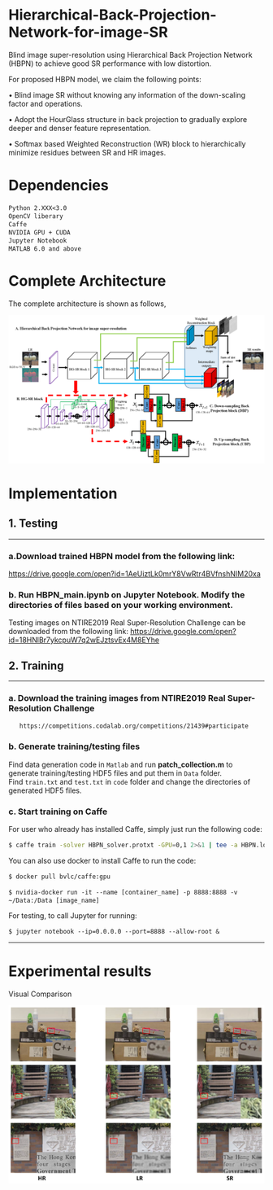 # Hierarchical-Back-Projection-Network-for-image-SR
Blind image super-resolution using Hierarchical Back Projection Network (HBPN) to achieve good SR performance with low distortion.

For proposed HBPN model, we claim the following points:

• Blind image SR without knowing any information of the down-scaling factor and operations.

• Adopt the HourGlass structure in back projection to gradually explore deeper and denser feature representation.

• Softmax based Weighted Reconstruction (WR) block to hierarchically minimize residues between SR and HR images.

# Dependencies
    Python 2.XXX<3.0
    OpenCV liberary
    Caffe 
    NVIDIA GPU + CUDA
    Jupyter Notebook
    MATLAB 6.0 and above

# Complete Architecture
The complete architecture is shown as follows,

![structure](/figure/structure.png)

# Implementation
## 1. Testing
---------------------------------------
### a.Download trained HBPN model from the following link:
https://drive.google.com/open?id=1AeUiztLk0mrY8VwRtr4BVfnshNIM20xa

### b. Run **HBPN_main.ipynb** on Jupyter Notebook. Modify the directories of files based on your working environment.

Testing images on NTIRE2019 Real Super-Resolution Challenge can be downloaded from the following link:
https://drive.google.com/open?id=18HNlBr7ykcpuW7q2wEJztsvEx4M8EYhe

## 2. Training
---------------------------
### a. Download the training images from NTIRE2019 Real Super-Resolution Challenge
    
       https://competitions.codalab.org/competitions/21439#participate
   
### b. Generate training/testing files 
Find data generation code in `Matlab` and run **patch_collection.m** to generate training/testing HDF5 files and put them in `Data` folder.  
Find `train.txt` and `test.txt` in `code` folder and change the directories of generated HDF5 files.
### c. Start training on Caffe
For user who already has installed Caffe, simply just run the following code:
```sh
$ caffe train -solver HBPN_solver.protxt -GPU=0,1 2>&1 | tee -a HBPN.log
```

You can also use docker to install Caffe to run the code:
```sh
$ docker pull bvlc/caffe:gpu
```
```
$ nvidia-docker run -it --name [container_name] -p 8888:8888 -v ~/Data:/Data [image_name]
```
For testing, to call Jupyter for running:
```
$ jupyter notebook --ip=0.0.0.0 --port=8888 --allow-root &
```
---------------------------
  
# Experimental results

Visual Comparison

![visual compare](/figure/picture.png)
